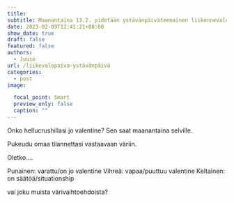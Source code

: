 ```yaml
---
title: 
subtitle: Maanantaina 13.2. pidetään ystävänpäiväteemainen liikennevalopäivä
date: 2023-02-09T12:41:21+08:00
show_date: true
draft: false
featured: false
authors:
  - Juuso
url: /liikevalopaiva-ystävänpäivä
categories:
  - post
image:

  focal_point: Smart
  preview_only: false
  caption: ""
---
```

Onko hellucrushillasi jo valentine? Sen saat maanantaina selville.

Pukeudu omaa tilannettasi vastaavaan väriin.

Oletko....

Punainen: varattu/on jo valentine
Vihreä: vapaa/puuttuu valentine
Keltainen: on säätöä/situationship

vai joku muista värivaihtoehdoista?